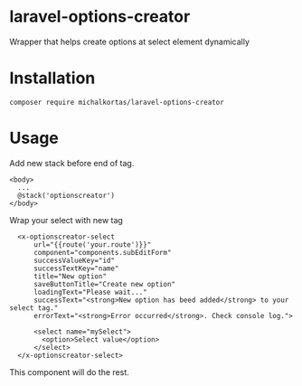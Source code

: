 # laravel-options-creator
Wrapper that helps create options at select element dynamically

# Installation

` composer require michalkortas/laravel-options-creator `

# Usage

Add new stack before end of <body> tag.

```
<body>
  ...
  @stack('optionscreator')
</body>
```

Wrap your select with new tag

```
  <x-optionscreator-select
      url="{{route('your.route')}}"
      component="components.subEditForm"
      successValueKey="id"
      successTextKey="name"
      title="New option"
      saveButtonTitle="Create new option"
      loadingText="Please wait..."
      successText="<strong>New option has beed added</strong> to your select tag."
      errorText="<strong>Error occurred</strong>. Check console log.">

      <select name="mySelect">
        <option>Select value</option>
      </select>
  </x-optionscreator-select>
```

This component will do the rest.
